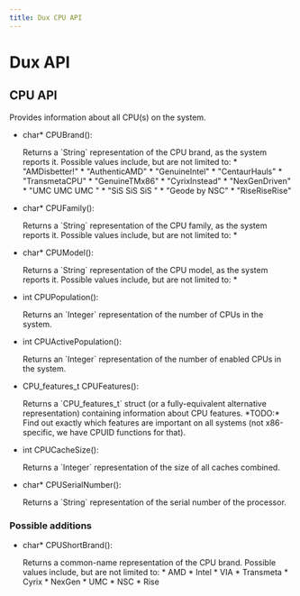 ```yaml
---
title: Dux CPU API
---
```


# Dux API #

## CPU API ##

Provides information about all CPU(s) on the system.

* <p class="func"><span class="type">char*</span> <span class="name">CPUBrand</span>():</p>
  Returns a `String` representation of the CPU brand, as the system reports it. Possible values include, but are not limited to:
  * "<span class="monospace">AMDisbetter!</span>"
  * "<span class="monospace">AuthenticAMD</span>"
  * "<span class="monospace">GenuineIntel</span>"
  * "<span class="monospace">CentaurHauls</span>"
  * "<span class="monospace">TransmetaCPU</span>"
  * "<span class="monospace">GenuineTMx86</span>"
  * "<span class="monospace">CyrixInstead</span>"
  * "<span class="monospace">NexGenDriven</span>"
  * "<span class="monospace">UMC UMC UMC </span>"
  * "<span class="monospace">SiS SiS SiS </span>"
  * "<span class="monospace">Geode by NSC</span>"
  * "<span class="monospace">RiseRiseRise</span>"

* <p class="func"><span class="type">char*</span> <span class="name">CPUFamily</span>():</p>
  Returns a `String` representation of the CPU family, as the system reports it. Possible values include, but are not limited to:
  *

* <p class="func"><span class="type">char*</span> <span class="name">CPUModel</span>():</p>
  Returns a `String` representation of the CPU model, as the system reports it. Possible values include, but are not limited to:
  *

* <p class="func"><span class="type">int</span> <span class="name">CPUPopulation</span>():</p>
  Returns an `Integer` representation of the number of CPUs in the system.

* <p class="func"><span class="type">int</span> <span class="name">CPUActivePopulation</span>():</p>
  Returns an `Integer` representation of the number of enabled CPUs in the system.

* <p class="func"><span class="type">CPU_features_t</span>  <span class="name">CPUFeatures</span>():</p>
  Returns a `CPU_features_t` struct (or a fully-equivalent alternative representation) containing information about CPU features.
  *TODO:* Find out exactly which features are important on all systems (not x86-specific, we have CPUID functions for that).

* <p class="func"><span class="type">int</span> <span class="name">CPUCacheSize</span>():</p>
  Returns a `Integer` representation of the size of all caches combined.

* <p class="func"><span class="type">char*</span> <span class="name">CPUSerialNumber</span>():</p>
  Returns a `String` representation of the serial number of the processor.

### Possible additions ###

* <p class="func"><span class="type">char*</span> <span class="name">CPUShortBrand</span>():</p>
  Returns a common-name representation of the CPU brand. Possible values include, but are not limited to:
  * AMD
  * Intel
  * VIA
  * Transmeta
  * Cyrix
  * NexGen
  * UMC
  * NSC
  * Rise

